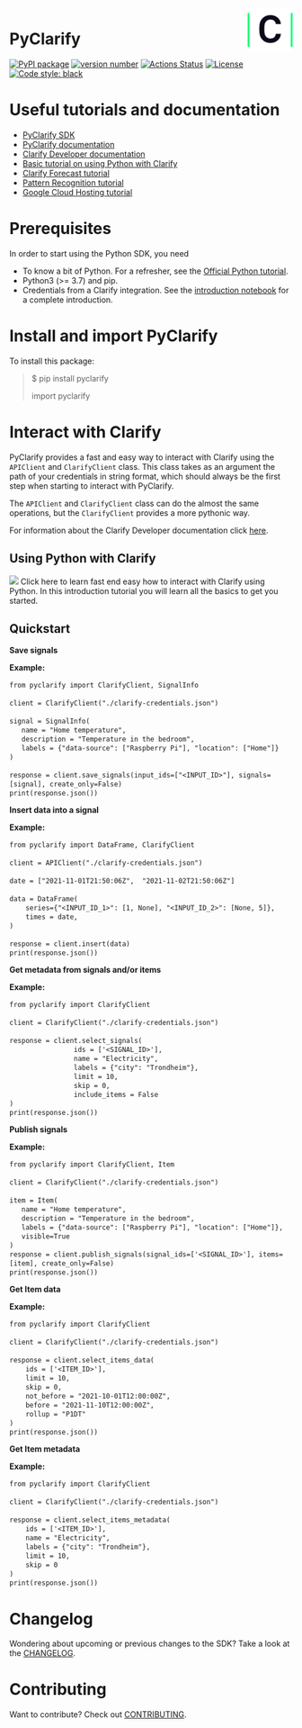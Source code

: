 <a href="https://www.clarify.io">
    <img src="https://raw.githubusercontent.com/clarify/data-science-tutorials/main/media/logo_dark.png" alt="Clarify logo" title="Clarify" align="right" height="80" />
</a>

# PyClarify

[![PyPI package](https://img.shields.io/badge/pip%20install-pyclarify-brightgreen)](https://pypi.org/project/pyclarify/)
[![version number](https://img.shields.io/pypi/v/pyclarify?color=green&label=version)](https://pypi.org/project/pyclarify/)
[![Actions Status](https://github.com/clarify/pyclarify/workflows/Build%20status/badge.svg)](https://github.com/clarify/pyclarify/actions)
[![License](https://img.shields.io/github/license/clarify/pyclarify)](https://github.com/clarify/pyclarify/blob/main/LICENSE)
[![Code style: black](https://img.shields.io/badge/code%20style-black-000000.svg)](https://github.com/ambv/black)

# Useful tutorials and documentation

- [PyClarify SDK](https://pypi.org/project/pyclarify/)
- [PyClarify documentation](https://clarify.github.io/pyclarify/)
- [Clarify Developer documentation](https://docs.clarify.io/developers/welcome)
- [Basic tutorial on using Python with Clarify](https://colab.research.google.com/github/clarify/data-science-tutorials/blob/main/tutorials/Introduction.ipynb)
- [Clarify Forecast tutorial](https://colab.research.google.com/github/clarify/data-science-tutorials/blob/main/tutorials/Forecasting.ipynb)
- [Pattern Recognition tutorial](https://colab.research.google.com/github/clarify/data-science-tutorials/blob/main/tutorials/Pattern%20Recognition.ipynb)
- [Google Cloud Hosting tutorial](https://colab.research.google.com/github/clarify/data-science-tutorials/blob/main/tutorials/Google%20Cloud%20Hosting.ipynb)

# Prerequisites

In order to start using the Python SDK, you need

- To know a bit of Python. For a refresher, see the [Official Python tutorial](https://docs.python.org/tutorial/).
- Python3 (>= 3.7) and pip.
- Credentials from a Clarify integration. See the [introduction notebook](https://colab.research.google.com/github/clarify/data-science-tutorials/blob/main/tutorials/Introduction.ipynb) for a complete introduction.

# Install and import PyClarify

To install this package:

> $ pip install pyclarify
>
> import pyclarify

# Interact with Clarify

PyClarify provides a fast and easy way to interact with Clarify using the `APIClient` and `ClarifyClient` class.
This class takes as an argument the path of your credentials in string format, which should always be the first step when starting to interact with PyClarify.

The `APIClient` and `ClarifyClient` class can do the almost the same operations, but the `ClarifyClient` provides a more pythonic way.

For information about the Clarify Developer documentation
click [here](https://docs.clarify.io/developers/welcome).

## **Using Python with Clarify**

[<img src="https://www.tensorflow.org/images/colab_logo_32px.png" width="60"/>](https://colab.research.google.com/github/clarify/data-science-tutorials/blob/main/tutorials/Introduction.ipynb) Click here to learn fast end easy how to interact with Clarify using Python. In this introduction tutorial you will learn all the basics to get you started.

## Quickstart

**Save signals**

**Example:**

    from pyclarify import ClarifyClient, SignalInfo

    client = ClarifyClient("./clarify-credentials.json")

    signal = SignalInfo(
       name = "Home temperature",
       description = "Temperature in the bedroom",
       labels = {"data-source": ["Raspberry Pi"], "location": ["Home"]}
    )

    response = client.save_signals(input_ids=["<INPUT_ID>"], signals=[signal], create_only=False)
    print(response.json())

**Insert data into a signal**

**Example:**

    from pyclarify import DataFrame, ClarifyClient

    client = APIClient("./clarify-credentials.json")

    date = ["2021-11-01T21:50:06Z",  "2021-11-02T21:50:06Z"]

    data = DataFrame(
        series={"<INPUT_ID_1>": [1, None], "<INPUT_ID_2>": [None, 5]},
        times = date,
    )

    response = client.insert(data)
    print(response.json())

**Get metadata from signals and/or items**

**Example:**

    from pyclarify import ClarifyClient

    client = ClarifyClient("./clarify-credentials.json")

    response = client.select_signals(
                    ids = ['<SIGNAL_ID>'],
                    name = "Electricity",
                    labels = {"city": "Trondheim"},
                    limit = 10,
                    skip = 0,
                    include_items = False
    )
    print(response.json())

**Publish signals**

**Example:**

    from pyclarify import ClarifyClient, Item

    client = ClarifyClient("./clarify-credentials.json")

    item = Item(
       name = "Home temperature",
       description = "Temperature in the bedroom",
       labels = {"data-source": ["Raspberry Pi"], "location": ["Home"]},
       visible=True
    )
    response = client.publish_signals(signal_ids=['<SIGNAL_ID>'], items=[item], create_only=False)
    print(response.json())

**Get Item data**

**Example:**

    from pyclarify import ClarifyClient

    client = ClarifyClient("./clarify-credentials.json")

    response = client.select_items_data(
        ids = ['<ITEM_ID>'],
        limit = 10,
        skip = 0,
        not_before = "2021-10-01T12:00:00Z",
        before = "2021-11-10T12:00:00Z",
        rollup = "P1DT"
    )
    print(response.json())

**Get Item metadata**

**Example:**

    from pyclarify import ClarifyClient

    client = ClarifyClient("./clarify-credentials.json")

    response = client.select_items_metadata(
        ids = ['<ITEM_ID>'],
        name = "Electricity",
        labels = {"city": "Trondheim"},
        limit = 10,
        skip = 0
    )
    print(response.json())

# Changelog

Wondering about upcoming or previous changes to the SDK? Take a look at the [CHANGELOG](https://github.com/clarify/pyclarify/blob/main/CHANGELOG.md).

# Contributing

Want to contribute? Check out [CONTRIBUTING](https://github.com/clarify/pyclarify/blob/main/CONTRIBUTING.md).
